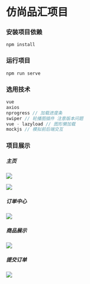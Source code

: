 # 仿尚品汇项目

### 安装项目依赖

```
npm install
```

### 运行项目

```
npm run serve
```

### 选用技术

```js
vue
axios
nprogress // 加载进度条
swiper // 轮播图插件 注意版本问题
vue - lazyload // 图形懒加载
mockjs // 模拟前后端交互
```

### 项目展示

##### 主页

![](https://vkceyugu.cdn.bspapp.com/VKCEYUGU-e3306813-c467-4fe2-a5b0-4f80a8d3051e/5095553c-edae-479e-9bb9-f492061d73ce.png)

![](https://vkceyugu.cdn.bspapp.com/VKCEYUGU-e3306813-c467-4fe2-a5b0-4f80a8d3051e/be87763a-d831-49d0-899c-cabceccb6660.png)

##### 订单中心

![](https://vkceyugu.cdn.bspapp.com/VKCEYUGU-e3306813-c467-4fe2-a5b0-4f80a8d3051e/18d252be-74bd-4432-abe7-1602a0fd850a.png)

##### 商品展示

![](https://vkceyugu.cdn.bspapp.com/VKCEYUGU-e3306813-c467-4fe2-a5b0-4f80a8d3051e/a8a1a3bb-8c63-4df5-b73d-2442d8a828b8.png)

##### 提交订单

![](https://vkceyugu.cdn.bspapp.com/VKCEYUGU-e3306813-c467-4fe2-a5b0-4f80a8d3051e/131d33bc-c244-4cc8-9846-4320c36a79ec.png)
